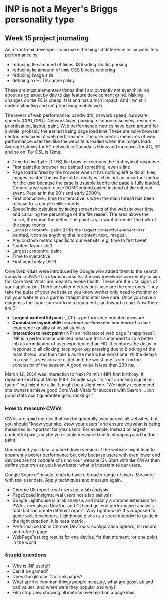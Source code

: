 # INP is not a Meyer's Briggs personality type

## Week 15 project journaling

As a front-end developer I can make the biggest difference in my website's performance by

- reducing the amound of times JS loading blocks parsing
- reducing he amound of time CSS blocks rendering
- reducing image size
- defining an HTTP cache policy

These are most elementary things that I am currently not even thinking about as go about by day to day feature development grind.
Making changes on the FE is cheap, fast and has a high impact.
And I am still underesitmating and not prioritising mobile web.

The levers of web performance: bandwidth, network speed, hardware speeds (CPU, GPU).
Network layer, parsing, resource discovery, resource prioritisation, layout, paint.
Web performance metrics have been around for a while, probably the earliest being page load time
These are more browser centric measures of web performance.
The user centric measures of web performance:
user feel like the website is loaded when the images load.
Average latency for 5G network in Canada is 50ms and increases for 4G, 3G and so on. For DSL is 12ms.

- Time to first byte (TTFB) the browser receives the first byte of response
- First paint the browser has painted something, even a line
- Page load is fired by the browser when it has nothing left to do all files, images, content below the fold is ready which is not an important metric for the user because the page is usuable beofre the page is fully loaded. Generally we want to use DOMContentLoaded instead of the onLoad event. Popular in the 90's and early 2000's.
- First interactive / time to interactive is when the main thread has been release for a couple milliseconds
- Speed index calculate by taking screenshots of the website over time and calcuting the percentage of the file render. The area above the curve, the worse the better. The point is you want to render the bulk of the page sooner.
- Largest contentful paint (LCP) the largest contentful element was painted, it can be anything that is content (text, images).
- Any custrom metric specific to our website. e.g. time to first tweet
- Content layour shift
- Largest contentful paint
- Time to interactive
- First input delay (FID)

Core Web Vitals were introduced by Google who added them to the search console in 2020 (1) as benchmarks for the web developer community to aim for.
Core Web Vitals are meant to evoke health.
These are the vital signs of your application.
There are other metrics but these are the core ones.
They take the pulse of your website so you know wether only need to monitor or roll your website on a gurney straight into intensive care.
Once you have a diagnosis then your can work on a treatment plan toward a cure.
Now there are 3:

- **Largest contentful paint** (LCP) is performance oriented measure
- **Cumulative layout shift** less about performance and more of a user experience quality of visual stability
- **Interaction to next paint** (INP) an indicator of web page "snappiness". INP is a performance oriented measure that is intended to do a better job as an indicator of user experience than FID. It captures the delay in response to all clicking, tapping or key pressing due to blocking of the main thread, and then take's as the metric the worst one. All the delays in a user's a session are noted and the worst one is sent on the conclusion of the session. A good value is less than 200 ms.

March 12, 2024 was Interaction to Next Paint's (INP) first birthday.
It replaced First Input Delay (FID).
Google says it's "not a ranking signal or factor" but might be a lie. It might be a slight one.
"We highly recommend site owners achieve good Core Web Vitals for success with Search ... but good stats don't guarantee good rankings."

### How to measure CWVs

CWVs are good metrics that can be generally used across all websites, but you should "Know your site, know your users" and ensure you what is being measured is important for your users.
For example, instead of largest contentful paint, maybe you should measure time to shopping card button paint.

Understand your data: a paired down version of the website might lead to apparently poorer performance but only because users with even lower end devices are not _capable_ of using your website (3).
Start with the CWVs then define your own as you know better what is important to our users.

Google Search Console tends to have a broader range of users.
Measure with real user data.
Apply techniques and measure again.

- Chrome UX report: real users not a lab analysis
- PageSpeed insights: real users not a lab analysis
- Google Lighthouse is a lab analysis and initially a chrome extension for PWAs, now also a DevTool and CLI and general performance analysis tool that can create different report. Why Lighthouse? It's supposed to guide web developers. Lighthouse gives us a score intended to guide in the right direction. It is not a metric.
- Performance tab in Chrome DevTools: configuration options, hit record and refresh page.
- WebPageTest.org results for one device, for that moment, for one point in the world

### Stupid questions

- Why is INP useful?
- Can it be gamed?
- Does Google use it to rank pages?
- What are the common things people measure, what are good, ok and bad values, and when were they popular and why?
- Film strip view showing all metrics overlayed on a page load
